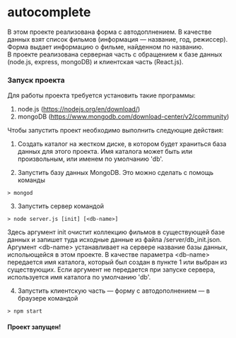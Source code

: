 # autocomplete

В этом проекте реализована форма с автодоплнением. В качестве данных взят список фильмов (информация &mdash; название, год, режиссер). Форма выдает информацию о фильме, найденном по названию.<br>
В проекте реализована серверная часть с обращением к базе данных (node.js, express, mongoDB) и клиентская часть (React.js).

### Запуск проекта

Для работы проекта требуется установить такие программы:
1. node.js (https://nodejs.org/en/download/)
2. mongoDB (https://www.mongodb.com/download-center/v2/community)

Чтобы запустить проект необходимо выполнить следующие действия:
1. Создать каталог на жестком диске, в котором будет храниться база данных для этого проекта. Имя каталога может быть или произвольным, или именем по умолчанию 'db'.

2. Запустить базу данных MongoDB. Это можно сделать с помощь команды
```
> mongod
```

3. Запустить сервер командой
```
> node server.js [init] [<db-name>]
```
Здесь аргумент init очистит коллекцию фильмов в существующей базе данных и запишет туда исходные данные из файла /server/db_init.json.<br>
Аргумент &lt;db-name&gt;  устанавливает на сервере название базы данных, испольющейся в этом проекте. В качестве параметра &lt;db-name&gt; передается имя каталога, который был создан в пункте 1 или выбран из существующих. Если аргумент не передается при запуске сервера, используется имя каталога по умолчанию 'db'.

4. Запустить клиентскую часть &mdash; форму с автодополнением &mdash; в браузере командой
```
> npm start
```

#### Проект запущен!